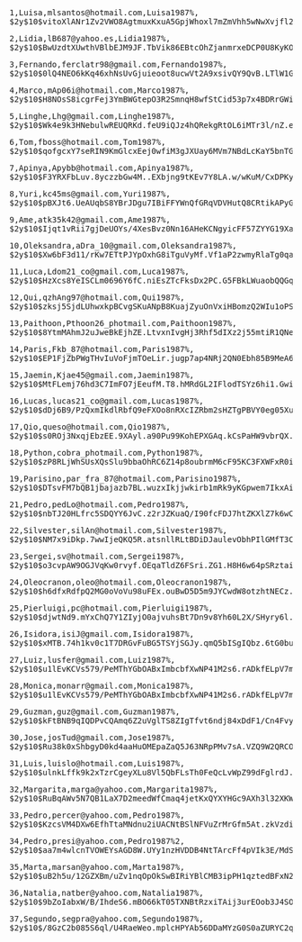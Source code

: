 <pre>1,Luisa,mlsantos@hotmail.com,Luisa1987%,<br>$2y$10$vitoXlANr1Zv2VWO8AgtmuxKxuA5GpjWhoxl7mZmVhh5wNwXvjfl2</pre>
<pre>2,Lidia,lB687@yahoo.es,Lidia1987%,<br>$2y$10$BwUzdtXUwthVBlbEJM9JF.TbVik86EBtcOhZjanmrxeDCP0U8KyKO</pre>
<pre>3,Fernando,ferclatr98@gmail.com,Fernando1987%,<br>$2y$10$0lQ4NEO6kKq46xhNsUvGjuieoot8ucwVt2A9xsivQY9QvB.LTlW1G</pre>
<pre>4,Marco,mAp06i@hotmail.com,Marco1987%,<br>$2y$10$H8NOsS8icgrFej3YmBWGtepO3R2SmnqH8wfStCid53p7x4BDRrGWi</pre>
<pre>5,Linghe,Lhg@gmail.com,Linghe1987%,<br>$2y$10$Wk4e9k3HNebulwREUQRKd.feU9iQJz4hQRekgRtOL6iMTr3l/nZ.e</pre>
<pre>6,Tom,fboss@hotmail.com,Tom1987%,<br>$2y$10$qofgcxY7seRIN9KmGlcxEej0wfiM3gJXUay6MVm7NBdLcKaY5bnTG</pre>
<pre>7,Apinya,Apybb@hotmail.com,Apinya1987%,<br>$2y$10$F3YRXFbLuv.8yczzbGw4M..EXbjng9tKEv7Y8LA.w/wKuM/CxDPKy</pre>
<pre>8,Yuri,kc45ms@gmail.com,Yuri1987%,<br>$2y$10$pBXJt6.UeAUqbS8YBrJDgu7IBiFFYWnQfGRqVDVHutQ8CRtikAPyG</pre>
<pre>9,Ame,atk35k42@gmail.com,Ame1987%,<br>$2y$10$Ijqt1vRii7gjDeUOYs/4XesBvz0Nn16AHeKCNgyicFF57ZYYG19Xa</pre>
<pre>10,Oleksandra,aDra_10@gmail.com,Oleksandra1987%,<br>$2y$10$Xw6bF3d11/rKw7ETtPJYpOxhG8iTguVyMf.Vf1aP2zwmyRlaTg0qa</pre>
<pre>11,Luca,Ldom21_co@gmail.com,Luca1987%,<br>$2y$10$HzXcs8YeISCLm0696Y6fC.niEsZTcFksDx2PC.G5FBkLWuaobQQGq</pre>
<pre>12,Qui,qzhAng97@hotmail.com,Qui1987%,<br>$2y$10$zksj5SjdLUhwxkpBCvgSKuANpB8KuajZyuOnVxiHBomzQ2WIu1oPS</pre>
<pre>13,Paithoon,Pthoon26_photmail.com,Paithoon1987%,<br>$2y$10$8YtmMAhmJ2uJweBkEjhZE.LtvxnIvgHj3Rhf5dIXz2j55mtiR1QNe</pre>
<pre>14,Paris,Fkb_87@hotmail.com,Paris1987%,<br>$2y$10$EP1FjZbPWgTHvIuVoFjmTOeLir.jugp7ap4NRj2QN0Ebh85B9MeA6</pre>
<pre>15,Jaemin,Kjae45@gmail.com,Jaemin1987%,<br>$2y$10$MtFLemj76hd3C7ImFO7jEeufM.T8.hMRdGL2IFlodTSYz6hi1.Gwi</pre>
<pre>16,Lucas,lucas21_co@gmail.com,Lucas1987%,<br>$2y$10$dDj6B9/PzQxmIkdlRbfQ9eFXOo8nRXcIZRbm2sHZTgPBVY0eg05Xu</pre>
<pre>17,Qio,queso@hotmail.com,Qio1987%,<br>$2y$10$s0ROj3NxqjEbzEE.9XAyl.a90Pu99KohEPXGAq.kCsPaHW9vbrQX.</pre>
<pre>18,Python,cobra_photmail.com,Python1987%,<br>$2y$10$zP8RLjWhSUsXQsSlu9bbaOhRC6Z14p8oubrmM6cF95KC3FXWFxR0i</pre>
<pre>19,Parisino,par_fra_87@hotmail.com,Parisino1987%,<br>$2y$10$DTsvFM7bQB1jbajazb7BL.wuzxIkjjwkirb1mRk9yKGpwem7IkxAi</pre>
<pre>21,Pedro,pedLo@hotmail.com,Pedro1987%,<br>$2y$10$nbTJ20HLfrc5SDQYY6JvC.z2rJZKuaQ/I90fcFDJ7htZKXlZ7k6wC</pre>
<pre>22,Silvester,silAn@hotmail.com,Silvester1987%,<br>$2y$10$NM7x9iDkp.7wwIjeQKQ5R.atsnllRLtBDiDJaulevObhPIlGMfT3C</pre>
<pre>23,Sergei,sv@hotmail.com,Sergei1987%,<br>$2y$10$o3cvpAW9OGJVqKw0rvyf.OEqaTldZ6FSri.ZG1.H8H6w64pSRztai</pre>
<pre>24,Oleocranon,oleo@hotmail.com,Oleocranon1987%,<br>$2y$10$h6dfxRdfpQ2MG0oVoVu98uFEx.ouBwD5D5m9JYCwdW8otzhtNECz.</pre>
<pre>25,Pierluigi,pc@hotmail.com,Pierluigi1987%,<br>$2y$10$djwtNd9.mYxChQ7Y1ZIyjO0ajvuhsBt7Dn9v8Yh60L2X/SHyry6l.</pre>
<pre>26,Isidora,isiJ@gmail.com,Isidora1987%,<br>$2y$10$xMTB.74h1kv0c1T7DRGvFuBG5TSYjSGJy.qmQ5bISgIQbz.6tG0bu</pre>
<pre>27,Luiz,lusfer@gmail.com,Luiz1987%,<br>$2y$10$u1lEvKCVs579/PeMThYGbOABxImbcbfXwNP41M2s6.rADkfELpV7m</pre>
<pre>28,Monica,monarr@gmail.com,Monica1987%,<br>$2y$10$u1lEvKCVs579/PeMThYGbOABxImbcbfXwNP41M2s6.rADkfELpV7m</pre>
<pre>29,Guzman,guz@gmail.com,Guzman1987%,<br>$2y$10$kFtBNB9qIQDPvCQAmq6Z2uVglTS8ZIgTfvt6ndj84xDdF1/Cn4Fvy</pre>
<pre>30,Jose,josTud@gmail.com,Jose1987%,<br>$2y$10$Ru38k0xShbgyD0kd4aaHuOMEpaZaQ5J63NRpPMv7sA.VZQ9W2QRCO</pre>
<pre>31,Luis,luislo@hotmail.com,Luis1987%,<br>$2y$10$ulnkLffk9k2xTzrCgeyXLu8Vl5QbFLsTh0FeQcLvWpZ99dFglrdJ.</pre>
<pre>32,Margarita,marga@yahoo.com,Margarita1987%,<br>$2y$10$RuBqAWv5N7QB1LaX7D2meedWfCmaq4jetKxQYXYHGc9AXh3l32XKW</pre>
<pre>33,Pedro,percer@yahoo.com,Pedro1987%,<br>$2y$10$KzcsVM4DXw6EfhTtaMNdnu2iUACNtBSlNFVuZrMrGfm5At.zkVzdi</pre>
<pre>34,Pedro,presi@yahoo.com,Pedro1987%2,<br>$2y$10$aa7m4wlcnTVOWEYsAGD8W.UYy1nzHVDDB4NtTArcFf4pVIk3E/MdS</pre>
<pre>35,Marta,marsan@yahoo.com,Marta1987%,<br>$2y$10$uB2h5u/12GZXBm/uZv1nqOpOkSwBIRiYBlCMB3ipPH1qztedBFxN2</pre>
<pre>36,Natalia,natber@yahoo.com,Natalia1987%,<br>$2y$10$9bZoIabxW/B/IhdeS6.mBO66kT05TXNBtRzxiTAij3urEOob3J4SO</pre>
<pre>37,Segundo,segpra@yahoo.com,Segundo1987%,<br>$2y$10$/8GzC2b085S6ql/U4RaeWeo.mplcHPYAb56DDaMYzG0S0aZURYC2q
</pre>







